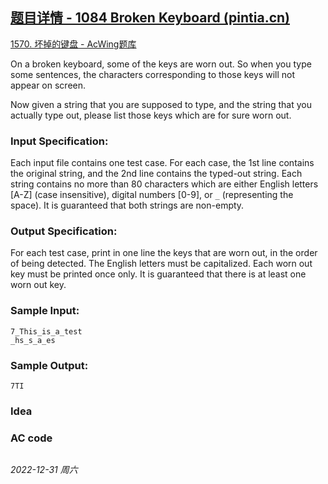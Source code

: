 ## [题目详情 - 1084 Broken Keyboard (pintia.cn)](https://pintia.cn/problem-sets/994805342720868352/exam/problems/994805382902300672)

[1570. 坏掉的键盘 - AcWing题库](https://www.acwing.com/problem/content/1572/)

On a broken keyboard, some of the keys are worn out. So when you type some sentences, the characters corresponding to those keys will not appear on screen.

Now given a string that you are supposed to type, and the string that you actually type out, please list those keys which are for sure worn out.

### Input Specification:

Each input file contains one test case. For each case, the 1st line contains the original string, and the 2nd line contains the typed-out string. Each string contains no more than 80 characters which are either English letters [A-Z] (case insensitive), digital numbers [0-9], or `_` (representing the space). It is guaranteed that both strings are non-empty.

### Output Specification:

For each test case, print in one line the keys that are worn out, in the order of being detected. The English letters must be capitalized. Each worn out key must be printed once only. It is guaranteed that there is at least one worn out key.

### Sample Input:

```in
7_This_is_a_test
_hs_s_a_es
```

### Sample Output:

```out
7TI
```

### Idea



### AC code

```cpp
```


*2022-12-31 周六*